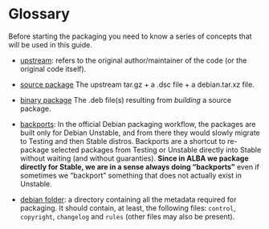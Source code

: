 # Glossary 

Before starting the packaging you need to know a series of concepts that will 
be used in this guide.

- [upstream](https://en.wikipedia.org/wiki/Upstream_(software_development)): 
refers to the original author/maintainer of the code (or the original code 
itself).

- [source package](https://wiki.debian.org/Packaging/SourcePackage) 
The upstream tar.gz + a .dsc file + a debian.tar.xz file.

- [binary package](https://wiki.debian.org/Packaging/BinaryPackage) 
The .deb file(s) resulting from *building* a source package.

- [backports](https://wiki.debian.org/Backports): In the official Debian 
packaging workflow, the packages are built only for Debian Unstable, and from 
there they would slowly migrate to Testing and then Stable distros. Backports 
are a shortcut to re-package selected packages from Testing or Unstable directly
into Stable without waiting (and without guaranties). **Since in ALBA we package
directly for Stable, we are in a sense always doing “backports”** even if 
sometimes we “backport” something that does not actually exist in Unstable.

- [debian folder]( https://www.debian.org/doc/manuals/maint-guide/dreq.en.html):
a directory containing all the metadata required for packaging. It should 
contain, at least, the following files: `control`, `copyright`, `changelog` 
and `rules` (other files may also be present).